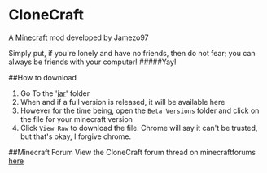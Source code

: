 # CloneCraft
A [Minecraft](https://minecraft.net/) mod developed by Jamezo97

Simply put, if you're lonely and have no friends, then do not fear; you can always be friends with your computer!
#####Yay!

##How to download
1. Go To the '[jar](https://github.com/Jamezo97/CloneCraft/tree/master/jar)' folder
2. When and if a full version is released, it will be available here
3. However for the time being, open the `Beta Versions` folder and click on the file for your minecraft version
4. Click `View Raw` to download the file. Chrome will say it can't be trusted, but that's okay, I forgive chrome.

##Minecraft Forum
View the CloneCraft forum thread on minecraftforums [here](http://www.minecraftforum.net/forums/mapping-and-modding/minecraft-mods/1281105-my-people-clonecraft-v2-0)
